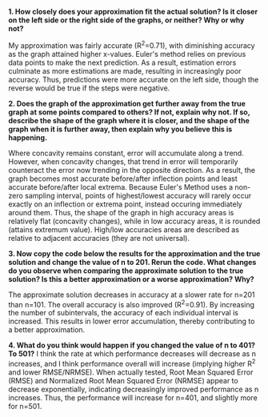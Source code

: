 **1. How closely does your approximation fit the actual solution? Is it closer on the left side or the right side of the graphs, or neither? Why or why not?**

My approximation was fairly accurate (R<sup>2</sup>=0.71), with diminishing accuracy as the graph attained higher x-values. Euler's method relies on previous data points to make the next prediction. As a result, estimation errors culminate as more estimations are made, resulting in increasingly poor accuracy. Thus, predictions were more accurate on the left side, though the reverse would be true if the steps were negative.

**2. Does the graph of the approximation get further away from the true graph at some points compared to others? If not, explain why not. If so, describe the shape of the graph where it is closer, and the shape of the graph when it is further away, then explain why you believe this is happening.**

Where concavity remains constant, error will accumulate along a trend. However, when concavity changes, that trend in error will temporarily counteract the error now trending in the opposite direction. As a result, the graph becomes most accurate before/after inflection points and least accurate before/after local extrema. Because Euler's Method uses a non-zero sampling interval, points of highest/lowest accuracy will rarely occur exactly on an inflection or extrema point, instead occuring immediately around them. Thus, the shape of the graph in high accuracy areas is relatively flat (concavity changes), while in low accuracy areas, it is rounded (attains extremum value). High/low accuracies areas are described as relative to adjacent accuracies (they are not universal).

**3. Now copy the code below the results for the approximation and the true solution and change the value of n to 201. Rerun the code. What changes do you observe when comparing the approximate solution to the true solution? Is this a better approximation or a worse approximation? Why?**

The approximate solution decreases in accuracy at a slower rate for n=201 than n=101. The overall accuracy is also improved (R<sup>2</sup>=0.91). By increasing the number of subintervals, the accuracy of each individual interval is increased. This results in lower error accumulation, thereby contributing to a better approximation. 

**4. What do you think would happen if you changed the value of n to 401? To 501?**
I think the rate at which performance decreases will decrease as n increases, and I think performance overall will increase (implying higher R<sup>2</sup> and lower RMSE/NRMSE). When actually tested, Root Mean Squared Error (RMSE) and Normalized Root Mean Squared Error (NRMSE) appear to decrease exponentially, indicating decreasingly improved performance as n increases. Thus, the performance will increase for n=401, and slightly more for n=501.